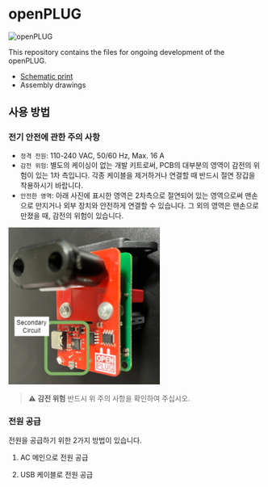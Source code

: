 # openPLUG

![openPLUG](./resources/openPLUG_pic.png)

This repository contains the files for ongoing development of the openPLUG.

- [Schematic print](./PCB%20design/Schematic%20Prints.PDF)
- Assembly drawings

## 사용 방법

### 전기 안전에 관한 주의 사항

- `정격 전원`: 110-240 VAC, 50/60 Hz, Max. 16 A
- `감전 위험`: 별도의 케이싱이 없는 개발 키트로써, PCB의 대부분의 영역이 감전의 위험이 있는 1차 측입니다. 각종 케이블을 제거하거나 연결할 때 반드시 절연 장갑을 착용하시기 바랍니다.
- `안전한 영역`: 아래 사진에 표시한 영역은 2차측으로 절연되어 있는 영역으로써 맨손으로 만지거나 외부 장치와 안전하게 연결할 수 있습니다. 그 외의 영역은 맨손으로 만졌을 때, 감전의 위험이 있습니다.

<img src="./resources/openPLUG_secondary.png" width="300"></img>

> :warning: **감전 위험** 반드시 위 주의 사항을 확인하여 주십시오.

### 전원 공급

전원을 공급하기 위한 2가지 방법이 있습니다.

1. AC 메인으로 전원 공급

2. USB 케이블로 전원 공급
